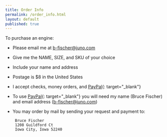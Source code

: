 ```yaml
---
title: Order Info
permalink: /order_info.html
layout: default
published: true
---
```


To purchase an engine:

-  Please email me at <b-fischer@juno.com>
-  Give me the NAME, SIZE, and SKU of your choice
-  Include your name and address
-  Postage is $8 in the United States
-  I accept checks, money orders, and [PayPal]{: target="_blank"}
-  To use [PayPal]{: target="_blank"} you will need my name (Bruce Fischer) and email address (b-fischer@juno.com)
-  You may order by mail by sending your request and payment to:

        Bruce Fischer
        1208 Guildford Ct
        Iowa City, Iowa 52240

[PayPal]: https://www.paypal.com/
